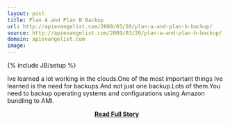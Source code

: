 ```yaml
---
layout: post
title: Plan A and Plan B Backup
url: http://apievangelist.com/2009/03/20/plan-a-and-plan-b-backup/
source: http://apievangelist.com/2009/03/20/plan-a-and-plan-b-backup/
domain: apievangelist.com
image: 
---
```

{% include JB/setup %}<p>Ive learned a lot working in the clouds.One of the most important things Ive learned is the need for backups.And not just one backup.Lots of them.You need to backup operating systems and configurations using Amazon bundling to AMI.</p>
<center><p><a href="http://apievangelist.com/2009/03/20/plan-a-and-plan-b-backup/" style='padding:25px; font-sze:18px; font-weight: bold;'>Read Full Story</a></p></center>

